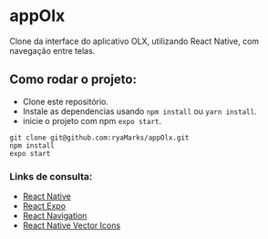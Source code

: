 # appOlx

Clone da interface do aplicativo OLX, utilizando React Native, com navegação entre telas.


## Como rodar o projeto:

- Clone este repositório.
- Instale as dependencias usando `npm install` ou `yarn install`.
- inicie o projeto com npm `expo start`.

```
git clone git@github.com:ryaMarks/appOlx.git
npm install
expo start
```

### Links de consulta:


* [React Native](https://reactnative.dev/docs/getting-started)
* [React Expo](https://docs.expo.dev)
* [React Navigation](https://reactnavigation.org/docs/getting-started/)
* [React Native Vector Icons](https://oblador.github.io/react-native-vector-icons/)

